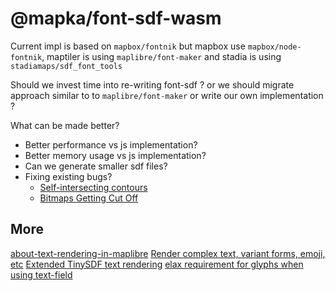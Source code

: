 # @mapka/font-sdf-wasm

Current impl is based on `mapbox/fontnik` but mapbox use `mapbox/node-fontnik`, maptiler is using `maplibre/font-maker` and stadia is using `stadiamaps/sdf_font_tools`

Should we invest time into re-writing font-sdf ? or we should migrate approach similar to to `maplibre/font-maker` or write our own implementation ?

What can be made better?

- Better performance vs js implementation?
- Better memory usage vs js implementation?
- Can we generate smaller sdf files?
- Fixing existing bugs?
  - [Self-intersecting contours](https://github.com/mapbox/sdf-glyph-foundry/issues/3)
  - [Bitmaps Getting Cut Off](https://github.com/mapbox/node-fontnik/issues/90)

## More

[about-text-rendering-in-maplibre](https://github.com/wipfli/about-text-rendering-in-maplibre)
[Render complex text, variant forms, emoji, etc](https://github.com/1ec5/maplibre-gl-js/pull/1)
[Extended TinySDF text rendering](https://github.com/maplibre/maplibre-style-spec/issues/1045)
[elax requirement for glyphs when using text-field](https://github.com/maplibre/maplibre-style-spec/pull/1068)
